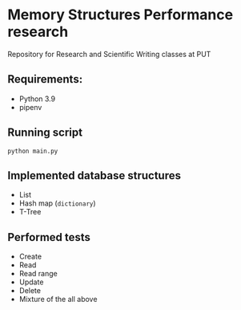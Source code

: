 # Memory Structures Performance research

Repository for Research and Scientific Writing classes at PUT

## Requirements:
- Python 3.9
- pipenv

## Running script

`python main.py`

## Implemented database structures
- List
- Hash map (`dictionary`)
- T-Tree

## Performed tests
- Create
- Read
- Read range
- Update
- Delete
- Mixture of the all above